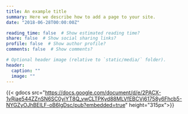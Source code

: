 ```yaml
---
title: An example title
summary: Here we describe how to add a page to your site.
date: "2018-06-28T00:00:00Z"

reading_time: false  # Show estimated reading time?
share: false  # Show social sharing links?
profile: false  # Show author profile?
comments: false  # Show comments?

# Optional header image (relative to `static/media/` folder).
header:
  caption: ""
  image: ""
---
```

{{< gdocs src="https://docs.google.com/document/d/e/2PACX-1vRjae544ZZnSN6SC0yiYT8Q_vwCLTPKyd88MLVfEBCVj61758y6Fhcb5-NYGZyOJhBEILF-oB6lgDsc/pub?embedded=true" height="315px">}}
